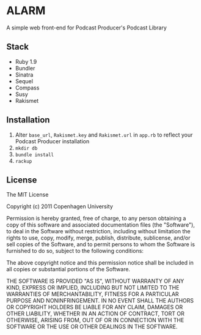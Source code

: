 # ALARM

A simple web front-end for Podcast Producer's Podcast Library

## Stack
* Ruby 1.9
* Bundler
* Sinatra
* Sequel
* Compass
* Susy
* Rakismet

## Installation

1. Alter `base_url`, `Rakismet.key` and `Rakismet.url` in `app.rb` to reflect your Podcast Producer installation
2. `mkdir db`
3. `bundle install`
4. `rackup`

## License

The MIT License

Copyright (c) 2011 Copenhagen University

Permission is hereby granted, free of charge, to any person obtaining a copy
of this software and associated documentation files (the "Software"), to deal
in the Software without restriction, including without limitation the rights
to use, copy, modify, merge, publish, distribute, sublicense, and/or sell
copies of the Software, and to permit persons to whom the Software is
furnished to do so, subject to the following conditions:

The above copyright notice and this permission notice shall be included in
all copies or substantial portions of the Software.

THE SOFTWARE IS PROVIDED "AS IS", WITHOUT WARRANTY OF ANY KIND, EXPRESS OR
IMPLIED, INCLUDING BUT NOT LIMITED TO THE WARRANTIES OF MERCHANTABILITY,
FITNESS FOR A PARTICULAR PURPOSE AND NONINFRINGEMENT. IN NO EVENT SHALL THE
AUTHORS OR COPYRIGHT HOLDERS BE LIABLE FOR ANY CLAIM, DAMAGES OR OTHER
LIABILITY, WHETHER IN AN ACTION OF CONTRACT, TORT OR OTHERWISE, ARISING FROM,
OUT OF OR IN CONNECTION WITH THE SOFTWARE OR THE USE OR OTHER DEALINGS IN
THE SOFTWARE.

